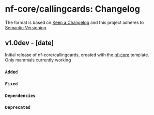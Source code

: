 # nf-core/callingcards: Changelog

The format is based on [Keep a Changelog](https://keepachangelog.com/en/1.0.0/)
and this project adheres to [Semantic Versioning](https://semver.org/spec/v2.0.0.html).

## v1.0dev - [date]

Initial release of nf-core/callingcards, created with the [nf-core](https://nf-co.re/) template.
Only mammals currently working
### `Added`

### `Fixed`

### `Dependencies`

### `Deprecated`
